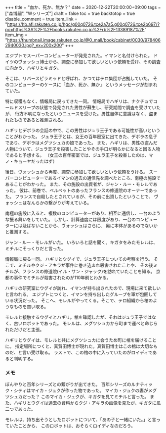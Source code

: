 +++
title = "血か、死か、無か？"
date = 2020-12-22T20:00:00+09:00
tags = ["森博嗣", "Wシリーズ"]
draft = false
toc = true
backtotop = true
disable_comment = true
item_link = "https://hb.afl.rakuten.co.jp/hgc/g00q0726.tce2a7a5.g00q0726.tce2b697/?pc=https%3A%2F%2Fbooks.rakuten.co.jp%2Frb%2F13389187%2F"
item_img = "https://thumbnail.image.rakuten.co.jp/@0_mall/book/cabinet/0030/9784062940030.jpg?_ex=200x200"
+++


エジプトでスーパーコンピューターが発見された。イマンと名付けられた。
ドイツのヴォッシュ博士から、調査に参加して欲しいという依頼を受け、その調査に向かう、ハギリとキガタ。

そこは、リバースピラミッドと呼ばれ、かつてはテロ集団が占拠していた。
そのコンピューターのケースに「血か、死か、無か」 というメッセージが刻まれていた。

特に収穫もなく、情報局に戻ってきた一同。
情報局でハギリは、ナクチュでコールドスリープの状態で発見された男性が蘇生し、研究期間で調査を受けていたが、
行方不明になったというニュースを受けた。男性自体に意識はなく、盗まれたものであると推測される。
 

ハギリとデボラの会話の中で、この男性はジュラ王子である可能性が高いということがわかった。
ジュラ王子とは、女王の百年密室に出てきた、デボラの息子であり、デボラはメグツシュカの娘であった。
また、ハギリは、男性の盗んだ人物について、ジュラ王子を殺害したことやその手口が明らかになると困る人物であると予想する。
（女王の百年密室では、ジュラ王子を殺害したのは、マノ・キョーヤだったはず）

後日、ヴォッシュから再度、調査に参加して欲しいという依頼をうける。
スーパーコンピューターであるイマンの過去の通信先を調べたところ、南極の施設であることがわかった。
また、その施設の出資者が、ジャン・ルー・モレルであった。
彼は、前巻で、ベルベットのあったフランスの修道院のオーナーであった。
フランスで自殺したとされているが、その前に出資したということで、
ヴォッシュはなんらかの繋がりが考えている。

南極の施設に入ると、複数のコンピューターがあり、相互に通信し、一台のような振る舞いをしていた。
しかし、計算速度には限度があり、一台のコンピューターには及ばないことから、ヴォッシュはさらに、
奥に本体があるのでないかと推測する。

ジャン・ルー・モレルがいた。
いろいろと話を聞く。キガタをみたモレルは、ミチルにそっくりだと言った。
 
情報局に戻る一同。
ハギリとウグイで、ジュラ王子についての考察を行う。
そこで、ミチルやクジ・アキラが事件に巻き込まれ殺害されたことや、
その後ミチルが、フランスの修道院(イル・サン・ジャック)を訪れていたことを知る。
京都の事件でミチルが殺害されたのが110年前とわかる。


ハギリの研究室にウグイが訪れ、イマンが持ち出されたので、現場に来て欲しいと言われる。
エジプトにつくと、イマンを持ち出したグループを軍が包囲している状況だった。
そこへ、モレルがやってくる。そこで、テロ組織から棺のようなものを買い取る。

モレルと接触するウグイとハギリ。棺を確認したが、それはジュラ王子ではなく、古いロボットであった。
モレルは、メグツシュカから町まで運べと命じられただけだと主張。

ハギリとウグイは、モレルと共にメグツシュカに会うため町に棺を届けることに。
指定場所につくと、真賀田博士が現れた。真賀田博士はこの棺は大切なものだ、と言い受け取る。
ラストで、この棺の中に入っていたのがロイディであると判明する。

### メモ
ぼんやりと百年シリーズとの繋がりが出てきた。
百年シリーズのルナティック・シティはマイカ・ジュクが作った物であった。
マイカ・ジュクの妻がメグツシュカだった？
このマイカ・ジュクが、キガタを見てミチルと言った。
また、ハギリとウグイは過去の資料からクジ・アキラの画像を見たが、キガタに瓜二つであった。

モレルは、持ち出そうとしたロボットについて、「あの子と一緒にいた。」と言っていたことから、
このロボットは、おそらくロイディなのだろう。
